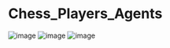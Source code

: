 # Chess_Players_Agents
![image](https://github.com/user-attachments/assets/8c145a0e-6fc3-45a7-837d-887140c433e1)
![image](https://github.com/user-attachments/assets/1f060583-dc1a-4328-bcb0-ec3c7174984c)
![image](https://github.com/user-attachments/assets/47eb26aa-c79c-4b96-9a7c-9ff8cb1eca47)
